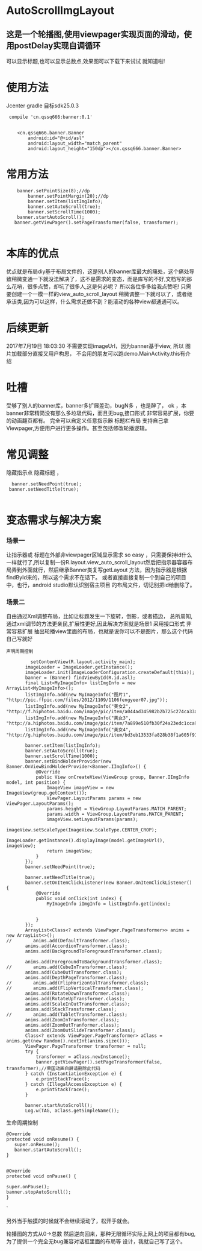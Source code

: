 # AutoScrollImgLayout
## 这是一个轮播图,使用viewpager实现页面的滑动，使用postDelay实现自调循环
可以显示标题,也可以显示总数点,效果图可以下载下来试试  就知道啦!
# 使用方法
Jcenter gradle 目标sdk25.0.3 
```
 compile 'cn.qssq666:banner:0.1'
 
 
    <cn.qssq666.banner.Banner
        android:id="@+id/asl"
        android:layout_width="match_parent"
        android:layout_height="150dp"></cn.qssq666.banner.Banner>
```

# 常用方法

```
    banner.setPointSize(8);//dp
        banner.setPointMargin(20);//dp
        banner.setItem(listImgInfo);
        banner.setAutoScroll(true);
        banner.setScrollTime(1000);
    banner.startAutoScroll();
   banner.getViewPager().setPageTransformer(false, transformer);
   
```
   
# 本库的优点

优点就是布局diy基于布局文件的，这是别人的banner库最大的痛处，这个痛处导致稍微变通一下就没法解决了，这不是需求的变态，而是库写的不好,文档写的那么花哨，很多点赞，却坑了很多人,这是何必呢？
所以各位多多给我点赞吧!
只需要创建一个一模一样的view_auto_scroll_layout 稍微调整一下就可以了，或者继承该类,因为可以这样，什么需求还做不到？能滚动的各种view都通通可以。
# 后续更新
 2017年7月19日 18:03:30  不需要实现imageUrl，因为banner基于view, 所以 图片加载部分直接又用户构思， 不会用的朋友可以跑demo.MainActivity.this有介绍
 # 吐槽
 受够了别人的banner库，banner多扩展差劲，bugN多 ，也是醉了，
 ok ，本banner非常精简没有那么多垃圾代码，而且无bug,接口形式 非常容易扩展，你要的动画翻页都有。
 完全可以自定义任意指示器 标题栏布局
 支持自己拿Viewpager,方便用户进行更多操作。甚至包括修改轮播逻辑。

# 常见调整
   隐藏指示点 隐藏标题 ，
```
  banner.setNeedPoint(true);
 banner.setNeedTitle(true);
           
```



 # 变态需求与解决方案
### 场景一
让指示器或 标题在外部非viewpager区域显示需求
so easy ，只需要保持id什么一样就行了,所以复制一份R.layout.view_auto_scroll_layout然后把指示器容器布局弄到外面就行，然后继承Banner类复写getLayout 方法，因为指示器是根据findById来的，所以这个需求不在话下。
或者直接直接复制一个到自己的项目中，也行，android studio默认识别宿主项目 的布局文件，切记别把id给删除了。

### 场景二
自由通过Xml调整布局，比如让标题发生一下旋转，倒影，或者描边， 总所周知,通过xml调节的方法更亲民,扩展性更好,因此解决方案就是场景1
 采用接口形式 非常容易扩展
 抽出轮播view里面的布局，也就是说你可以不是图片，那么这个代码自己写就好 
 
	声明周期控制 
		
	
 ```
          setContentView(R.layout.activity_main);
        imageLoader = ImageLoader.getInstance();
        imageLoader.init(ImageLoaderConfiguration.createDefault(this));
        banner = (Banner) findViewById(R.id.asl);
        final List<MyImageInfo> listImgInfo = new ArrayList<MyImageInfo>();
        listImgInfo.add(new MyImageInfo("图片1", "http://pic.ffpic.com/files/2012/1109/1106fengyeer07.jpg"));
        listImgInfo.add(new MyImageInfo("美女2", "http://f.hiphotos.baidu.com/image/pic/item/a044ad345982b2b725c274ca33adcbef76099b5b.jpg"));
        listImgInfo.add(new MyImageInfo("美女3", "http://a.hiphotos.baidu.com/image/pic/item/7a899e510fb30f24a23edc1cca95d143ad4b030c.jpg"));
        listImgInfo.add(new MyImageInfo("美女4", "http://g.hiphotos.baidu.com/image/pic/item/bd3eb13533fa828b38f1a605f91f4134960a5a01.jpg"));

        banner.setItem(listImgInfo);
        banner.setAutoScroll(true);
        banner.setScrollTime(1000);
        banner.setBindHolderProvider(new Banner.OnViewBindHolderProvider<Banner.IImgInfo>() {
            @Override
            public View onCreateView(ViewGroup group, Banner.IImgInfo model, int position) {
                ImageView imageView = new ImageView(group.getContext());
                ViewPager.LayoutParams params = new ViewPager.LayoutParams();
                params.height = ViewGroup.LayoutParams.MATCH_PARENT;
                params.width = ViewGroup.LayoutParams.MATCH_PARENT;
                imageView.setLayoutParams(params);
                imageView.setScaleType(ImageView.ScaleType.CENTER_CROP);
                ImageLoader.getInstance().displayImage(model.getImageUrl(), imageView);
                return imageView;
            }
        });
        banner.setNeedPoint(true);

        banner.setNeedTitle(true);
        banner.setOnItemClickListener(new Banner.OnItemClickListener() {
            @Override
            public void onClick(int index) {
                MyImageInfo iImgInfo = listImgInfo.get(index);


            }
        });
        ArrayList<Class<? extends ViewPager.PageTransformer>> anims = new ArrayList<>();
//        anims.add(DefaultTransformer.class);
        anims.add(AccordionTransformer.class);
        anims.add(BackgroundToForegroundTransformer.class);

        anims.add(ForegroundToBackgroundTransformer.class);
//        anims.add(CubeInTransformer.class);
        anims.add(CubeOutTransformer.class);
        anims.add(DepthPageTransformer.class);
//        anims.add(FlipHorizontalTransformer.class);
//        anims.add(FlipVerticalTransformer.class);
        anims.add(RotateDownTransformer.class);
        anims.add(RotateUpTransformer.class);
        anims.add(ScaleInOutTransformer.class);
        anims.add(StackTransformer.class);
//        anims.add(TabletTransformer.class);
        anims.add(ZoomInTransformer.class);
        anims.add(ZoomOutTranformer.class);
        anims.add(ZoomOutSlideTransformer.class);
        Class<? extends ViewPager.PageTransformer> aClass = anims.get(new Random().nextInt(anims.size()));
        ViewPager.PageTransformer transformer = null;
        try {
            transformer = aClass.newInstance();
            banner.getViewPager().setPageTransformer(false, transformer);//荣国动画白屏请删除此代码
        } catch (InstantiationException e) {
            e.printStackTrace();
        } catch (IllegalAccessException e) {
            e.printStackTrace();
        }

        banner.startAutoScroll();
        Log.w(TAG, aClass.getSimpleName());

```




生命周期控制
   
 ```  
@Override
protected void onResume() {
    super.onResume();
    banner.startAutoScroll();
}


@Override
protected void onPause() {

super.onPause();
banner.stopAutoScroll();
}
```
`



另外当手触摸的时候就不会继续滚动了，松开手就会。

轮播图的方式从0->总数 然后逆向回来，那种无限循环实际上网上的项目都有bug,为了提供一个完全无bug兼容对话框里面的布局等 设计，我就自己写了这个。
